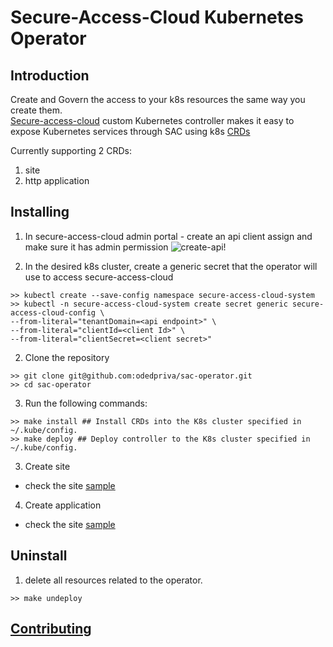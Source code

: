 # Secure-Access-Cloud Kubernetes Operator

## Introduction
Create and Govern the access to your k8s resources the same way you create them.   
[Secure-access-cloud](https://www.broadcom.com/products/cyber-security/network/web-protection/secure-access-cloud) custom Kubernetes controller makes it easy to expose Kubernetes services through SAC using k8s [CRDs](https://kubernetes.io/docs/concepts/extend-kubernetes/api-extension/custom-resources/)

Currently supporting 2 CRDs:

1. site
2. http application

## Installing

1. In secure-access-cloud admin portal - create an api client assign and make sure it has admin permission
   ![create-api!](assets/create-api.gif "create admin api")

2. In the desired k8s cluster, create a generic secret that the operator will use to access secure-access-cloud
```shell
>> kubectl create --save-config namespace secure-access-cloud-system
>> kubectl -n secure-access-cloud-system create secret generic secure-access-cloud-config \
--from-literal="tenantDomain=<api endpoint>" \
--from-literal="clientId=<client Id>" \
--from-literal="clientSecret=<client secret>"
```

2. Clone the repository
```shell
>> git clone git@github.com:odedpriva/sac-operator.git
>> cd sac-operator
```

3. Run the following commands:
```shell
>> make install ## Install CRDs into the K8s cluster specified in ~/.kube/config. 
>> make deploy ## Deploy controller to the K8s cluster specified in ~/.kube/config.
```

3. Create site
- check the site [sample](config/samples/site.yaml)

4. Create application
- check the site [sample](config/samples/http-application.yaml)

## Uninstall

1. delete all resources related to the operator.
```shell
>> make undeploy
```

## [Contributing](contributing.md)